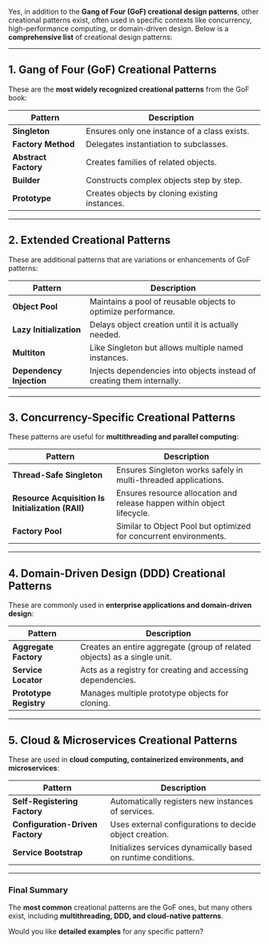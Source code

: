 Yes, in addition to the **Gang of Four (GoF) creational design patterns**, other creational patterns exist, often used in specific contexts like concurrency, high-performance computing, or domain-driven design. Below is a **comprehensive list** of creational design patterns:

---

## **1. Gang of Four (GoF) Creational Patterns**  
These are the **most widely recognized creational patterns** from the GoF book:

| **Pattern**              | **Description** |
|--------------------------|---------------|
| **Singleton**            | Ensures only one instance of a class exists. |
| **Factory Method**       | Delegates instantiation to subclasses. |
| **Abstract Factory**     | Creates families of related objects. |
| **Builder**             | Constructs complex objects step by step. |
| **Prototype**           | Creates objects by cloning existing instances. |

---

## **2. Extended Creational Patterns**  
These are additional patterns that are variations or enhancements of GoF patterns:

| **Pattern**              | **Description** |
|--------------------------|---------------|
| **Object Pool**          | Maintains a pool of reusable objects to optimize performance. |
| **Lazy Initialization**  | Delays object creation until it is actually needed. |
| **Multiton**            | Like Singleton but allows multiple named instances. |
| **Dependency Injection** | Injects dependencies into objects instead of creating them internally. |

---

## **3. Concurrency-Specific Creational Patterns**  
These patterns are useful for **multithreading and parallel computing**:

| **Pattern**              | **Description** |
|--------------------------|---------------|
| **Thread-Safe Singleton** | Ensures Singleton works safely in multi-threaded applications. |
| **Resource Acquisition Is Initialization (RAII)** | Ensures resource allocation and release happen within object lifecycle. |
| **Factory Pool**         | Similar to Object Pool but optimized for concurrent environments. |

---

## **4. Domain-Driven Design (DDD) Creational Patterns**  
These are commonly used in **enterprise applications and domain-driven design**:

| **Pattern**              | **Description** |
|--------------------------|---------------|
| **Aggregate Factory**    | Creates an entire aggregate (group of related objects) as a single unit. |
| **Service Locator**      | Acts as a registry for creating and accessing dependencies. |
| **Prototype Registry**   | Manages multiple prototype objects for cloning. |

---

## **5. Cloud & Microservices Creational Patterns**  
These are used in **cloud computing, containerized environments, and microservices**:

| **Pattern**              | **Description** |
|--------------------------|---------------|
| **Self-Registering Factory** | Automatically registers new instances of services. |
| **Configuration-Driven Factory** | Uses external configurations to decide object creation. |
| **Service Bootstrap** | Initializes services dynamically based on runtime conditions. |

---

### **Final Summary**
The **most common** creational patterns are the GoF ones, but many others exist, including **multithreading, DDD, and cloud-native patterns**.  

Would you like **detailed examples** for any specific pattern?
